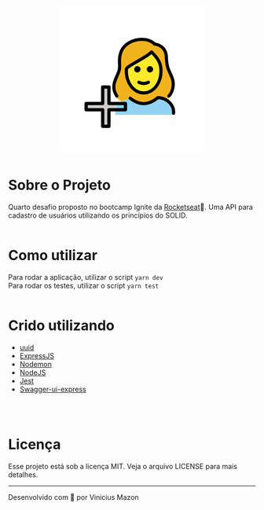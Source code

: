 <h1 align="center" height="100px">
  <img alt="move it logo" title="MoveIt" src="documentation\readme\logo.png">
</h1>

# Sobre o Projeto
Quarto desafio proposto no bootcamp Ignite da [Rocketseat](https://github.com/rocketseat-education)💜. Uma API para cadastro de usuários utilizando os princípios do SOLID. 
<br />
<br />

# Como utilizar
Para rodar a aplicação, utilizar o script ``yarn dev``
<br />
Para rodar os testes, utilizar o script ``yarn test``
<br />
<br />

# Crido utilizando
* [uuid](https://www.npmjs.com/package/uuid)
* [ExpressJS](https://expressjs.com/pt-br/)
* [Nodemon](https://www.npmjs.com/package/nodemon)
* [NodeJS](https://nodejs.org/en/)
* [Jest](https://jestjs.io/pt-BR/)
* [Swagger-ui-express](https://www.npmjs.com/package/swagger-ui-express)
<br />
<br />

# Licença
Esse projeto está sob a licença MIT. Veja o arquivo LICENSE para mais detalhes.

---
Desenvolvido com 🖤 por Vinicius Mazon